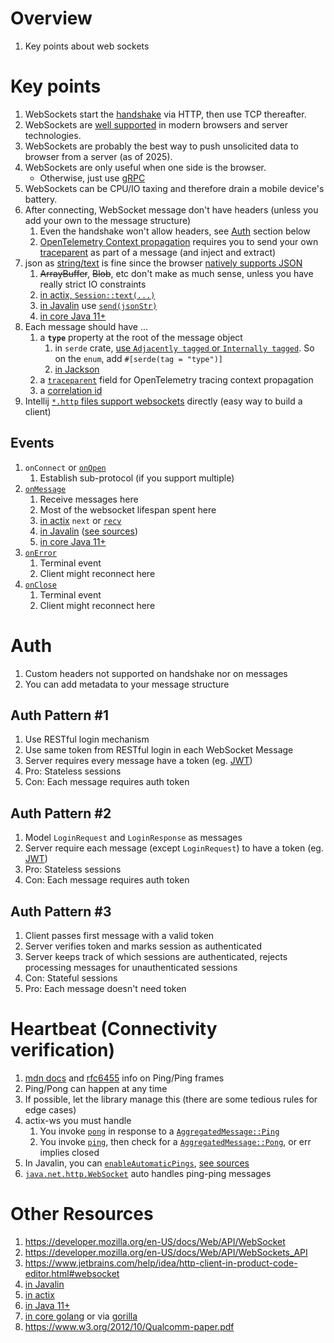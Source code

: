 # Overview
1. Key points about web sockets


# Key points
1. WebSockets start the [handshake](https://developer.mozilla.org/en-US/docs/Web/API/WebSockets_API/Writing_WebSocket_servers#the_websocket_handshake) via HTTP, then use TCP thereafter.
1. WebSockets are [well supported](https://caniuse.com/websockets) in modern browsers and server technologies.
1. WebSockets are probably the best way to push unsolicited data to browser from a server (as of 2025).
1. WebSockets are only useful when one side is the browser.
    - Otherwise, just use [gRPC](https://grpc.io/)
1. WebSockets can be CPU/IO taxing and therefore drain a mobile device's battery.
1. After connecting, WebSocket message don't have headers (unless you add your own to the message structure)
    1. Even the handshake won't allow headers, see [Auth](TODO) section below
    1. [OpenTelemetry Context propagation](https://opentelemetry.io/docs/concepts/context-propagation/) requires you to send your own [traceparent](https://www.w3.org/TR/trace-context/#traceparent-header) as part of a message (and inject and extract)
1. json as [string/text](https://developer.mozilla.org/en-US/docs/Web/API/WebSocket/send#string) is fine since the browser [natively supports JSON](https://developer.mozilla.org/en-US/docs/Web/JavaScript/Reference/Global_Objects/JSON/parse)
    1. ~~ArrayBuffer~~, ~~Blob~~, etc don't make as much sense, unless you have really strict IO constraints
    1. [in actix, `Session::text(...)`](https://docs.rs/actix-ws/latest/actix_ws/struct.Session.html#method.text)
    1. [in Javalin](https://javalin.io/documentation#wscontext) use [`send(jsonStr)`](https://github.com/javalin/javalin/blob/master/javalin/src/main/java/io/javalin/websocket/WsContext.kt#L48)
    1. [in core Java 11+](https://docs.oracle.com/en%2Fjava%2Fjavase%2F21%2Fdocs%2Fapi%2F%2F/java.net.http/java/net/http/WebSocket.html#sendText(java.lang.CharSequence,boolean))
1. Each message should have ...
    1. a **`type`** property at the root of the message object
        1. in `serde` crate, [use `Adjacently tagged` or `Internally tagged`](https://serde.rs/enum-representations.html).  So on the `enum`, add `#[serde(tag = "type")]`
        1. [in Jackson](https://www.javadoc.io/doc/com.fasterxml.jackson.core/jackson-annotations/2.17.2/com/fasterxml/jackson/annotation/JsonTypeInfo.html)
    1. a [`traceparent`](https://www.w3.org/TR/trace-context/#traceparent-header) field for OpenTelemetry tracing context propagation
    1. a [correlation id](https://www.enterpriseintegrationpatterns.com/patterns/messaging/CorrelationIdentifier.html)
1. Intellij [`*.http` files support websockets](https://www.jetbrains.com/help/idea/http-client-in-product-code-editor.html#websocket) directly (easy way to build a client)


## Events
1. `onConnect` or [`onOpen`](https://developer.mozilla.org/en-US/docs/Web/API/WebSocket/message_event)
    1. Establish sub-protocol (if you support multiple)
2. [`onMessage`](https://developer.mozilla.org/en-US/docs/Web/API/WebSocket/message_event)
    1. Receive messages here
    1. Most of the websocket lifespan spent here
    1. [in actix](https://docs.rs/actix-ws/latest/actix_ws/struct.MessageStream.html) `next` or [`recv`](https://docs.rs/actix-ws/latest/actix_ws/struct.MessageStream.html#method.recv)
    1. [in Javalin](https://javalin.io/documentation#websockets) ([see sources](https://github.com/javalin/javalin/blob/master/javalin/src/main/java/io/javalin/websocket/WsConnection.kt#L36))
    1. [in core Java 11+](https://docs.oracle.com/en%2Fjava%2Fjavase%2F21%2Fdocs%2Fapi%2F%2F/java.net.http/java/net/http/WebSocket.Listener.html#onText(java.net.http.WebSocket,java.lang.CharSequence,boolean))
3. [`onError`](https://developer.mozilla.org/en-US/docs/Web/API/WebSocket/error_event)
    1. Terminal event
    1. Client might reconnect here
4. [`onClose`](https://developer.mozilla.org/en-US/docs/Web/API/WebSocket/close_event)
    1. Terminal event
    1. Client might reconnect here


# Auth
1. Custom headers not supported on handshake nor on messages
1. You can add metadata to your message structure


## Auth Pattern #1
1. Use RESTful login mechanism
1. Use same token from RESTful login in each WebSocket Message
1. Server requires every message have a token (eg. [JWT](https://jwt.io/))
1. Pro: Stateless sessions
1. Con: Each message requires auth token


## Auth Pattern #2
1. Model `LoginRequest` and `LoginResponse` as messages
1. Server require each message (except `LoginRequest`) to have a token (eg. [JWT](https://jwt.io/))
1. Pro: Stateless sessions
1. Con: Each message requires auth token


## Auth Pattern #3
1. Client passes first message with a valid token
1. Server verifies token and marks session as authenticated
1. Server keeps track of which sessions are authenticated, rejects processing messages for unauthenticated sessions
1. Con: Stateful sessions
1. Pro: Each message doesn't need token


# Heartbeat (Connectivity verification)
1. [mdn docs](https://developer.mozilla.org/en-US/docs/Web/API/WebSockets_API/Writing_WebSocket_servers#pings_and_pongs_the_heartbeat_of_websockets) and [rfc6455](https://datatracker.ietf.org/doc/html/rfc6455#section-5.5.2) info on Ping/Ping frames
1. Ping/Pong can happen at any time
1. If possible, let the library manage this (there are some tedious rules for edge cases)
1. actix-ws you must handle
    1. You invoke [`pong`](https://docs.rs/actix-ws/0.3.0/actix_ws/struct.Session.html#method.pong) in response to a [`AggregatedMessage::Ping`](https://docs.rs/actix-ws/0.3.0/actix_ws/enum.AggregatedMessage.html#variant.Ping)
    1. You invoke [`ping`](https://docs.rs/actix-ws/0.3.0/actix_ws/struct.Session.html#method.ping), then check for a [`AggregatedMessage::Pong`](https://docs.rs/actix-ws/0.3.0/actix_ws/enum.AggregatedMessage.html#variant.Pong), or err implies closed
1. In Javalin, you can [`enableAutomaticPings`](https://javalin.io/documentation#wscontext), [see sources](https://github.com/javalin/javalin/blob/master/javalin/src/main/java/io/javalin/websocket/WsAutomaticPing.kt)
1. [`java.net.http.WebSocket`](https://docs.oracle.com/en%2Fjava%2Fjavase%2F21%2Fdocs%2Fapi%2F%2F/java.net.http/java/net/http/WebSocket.html) auto handles ping-ping messages


# Other Resources
1. https://developer.mozilla.org/en-US/docs/Web/API/WebSocket
1. https://developer.mozilla.org/en-US/docs/Web/API/WebSockets_API
1. https://www.jetbrains.com/help/idea/http-client-in-product-code-editor.html#websocket
1. [in Javalin](https://javalin.io/documentation#websockets)
1. [in actix](https://actix.rs/docs/websockets/)
1. [in Java 11+](https://docs.oracle.com/en%2Fjava%2Fjavase%2F21%2Fdocs%2Fapi%2F%2F/java.net.http/java/net/http/WebSocket.html)
1. [in core golang](https://pkg.go.dev/golang.org/x/net/websocket) or via [gorilla](https://pkg.go.dev/github.com/gorilla/websocket)
1. https://www.w3.org/2012/10/Qualcomm-paper.pdf

